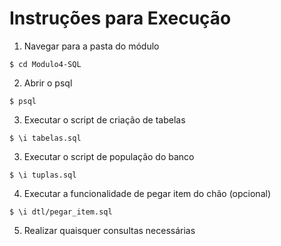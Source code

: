 # Instruções para Execução

1. Navegar para a pasta do módulo

```
$ cd Modulo4-SQL
```

2. Abrir o psql

```
$ psql
```

3. Executar o script de criação de tabelas

```
$ \i tabelas.sql
```

3. Executar o script de população do banco

```
$ \i tuplas.sql
```

4. Executar a funcionalidade de pegar item do chão (opcional)

```
$ \i dtl/pegar_item.sql
```
5. Realizar quaisquer consultas necessárias